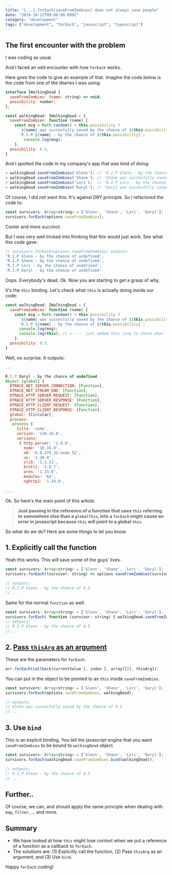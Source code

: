 ```yaml
---
title: "[...].forEach(saveFromZombies) does not always save people"
date: "2019-10-12T09:00:00.009Z"
category: "development"
tags: ["development", "forEach", "javascript", "typescript"]
---
```


## The first encounter with the problem

I was coding as usual. 

And I faced an odd encounter with how `forEach` works. 

Here goes the code to give an example of that. Imagine the code below is the code from one of the libaries I was using:

```js
interface IWalkingDead {
  saveFromZombies: (name: string) => void;
  possibility: number;
};

const walkingDead: IWalkingDead = {
  saveFromZombies: function (name) { 
    const msg = Math.random() < this.possibility ? 
      `${name} was succesfully saved by the chance of ${this.possibility}` : 
      `R.I.P ${name} - by the chance of ${this.possibility}`;
        console.log(msg); 
    },
  possibility: 0.5,
}
```

And I spotted the code in my company's app that was kind of doing:

```js
> walkingDead.saveFromZombies('Glenn'); // 'R.I.P Glenn - by the chance of 0.5'
> walkingDead.saveFromZombies('Shane'); // 'Shane was succesfully saved by the chance of 0.5'
> walkingDead.saveFromZombies('Lori');  // 'R.I.P Lori - by the chance of 0.5'
> walkingDead.saveFromZombies('Daryl'); // 'Daryl was succesfully saved by the chance of 0.5'
```

Of course, I did not want this. It's against DRY principle. So I refactored the code to:

```js
const survivors: Array<string> = ['Glenn', 'Shane', 'Lori', 'Daryl'];
survivors.forEach(options.saveFromZombies);
```

Cooler and more succinct. 

But I was very well tricked into thinking that this would just work. See what this code gave:

```js
// survivors.forEach(options.saveFromZombies) outputs:
'R.I.P Glenn - by the chance of undefined',
'R.I.P Shane - by the chance of undefined',
'R.I.P Lori - by the chance of undefined',
'R.I.P Daryl - by the chance of undefined'
```

Oops. Everybody's dead. Ok. Now you are starting to get a grasp of why.

It's the _`this`_ binding. Let's check what `this` is actually doing inside our code:

```js
const walkingDead: IWalkingDead = {
  saveFromZombies: function (name) { 
    const msg = Math.random() < this.possibility ? 
      `${name} was succesfully saved by the chance of ${this.possibility}` : 
      `R.I.P ${name} - by the chance of ${this.possibility}`;
      console.log(msg);
      console.log(this); // <----- just added this line to check what `this` is doing
    },
  possibility: 0.5,
}
```

Well, no surprise. It outputs: 

```js
...

R.I.P Daryl - by the chance of undefined
Object [global] {
  DTRACE_NET_SERVER_CONNECTION: [Function],
  DTRACE_NET_STREAM_END: [Function],
  DTRACE_HTTP_SERVER_REQUEST: [Function],
  DTRACE_HTTP_SERVER_RESPONSE: [Function],
  DTRACE_HTTP_CLIENT_REQUEST: [Function],
  DTRACE_HTTP_CLIENT_RESPONSE: [Function],
  global: [Circular],
  process:
   process {
     title: 'node',
     version: 'v10.16.0',
     versions:
      { http_parser: '2.8.0',
        node: '10.16.0',
        v8: '6.8.275.32-node.52',
        uv: '1.28.0',
        zlib: '1.2.11',
        brotli: '1.0.7',
        ares: '1.15.0',
        modules: '64',
        nghttp2: '1.34.0',
        
....
```

Ok. So here's the main point of this article: 

> **Just passing in the reference of a function that uses `this` referring to somewhere else than a `globalThis`, into a `forEach` might cause an error in javascript because `this` will point to a global `this`.**

So what do we do? Here are some things to let you know:

## 1. Explicitly call the function 

Yeah this works. This will save some of the guys' lives. 

```js
const survivors: Array<string> = ['Glenn', 'Shane', 'Lori', 'Daryl'];
survivors.forEach((survivor: string) => options.saveFromZombies(survivor));

// outputs:
// R.I.P Glenn - by the chance of 0.5
// ...
```

Same for the normal `function` as well:

```js
const survivors: Array<string> = ['Glenn', 'Shane', 'Lori', 'Daryl'];
survivors.forEach( function (survivor: string) { walkingDead.saveFromZombies(survivor) });
// outputs:
// R.I.P Glenn - by the chance of 0.5
// ...
```

## 2. [Pass `thisArg` as an argument](https://developer.mozilla.org/en-US/docs/Web/JavaScript/Reference/Global_Objects/Array/forEach#Syntax)

These are the parameters for `forEach`:

```js
arr.forEach(callback(currentValue [, index [, array]])[, thisArg]);
```

You can put in the object to be pointed to as `this` inside `saveFromZombies`. 

```js
const survivors: Array<string> = ['Glenn', 'Shane', 'Lori', 'Daryl'];
survivors.forEach(options.saveFromZombies, walkingDead);

// outputs:
// Glenn was succesfully saved by the chance of 0.5
// ...
```

## 3. Use `bind`

This is an explicit binding. You tell the javascript engine that you want `saveFromZombies` to be bound to `walkingDead` object. 

```js
const survivors: Array<string> = ['Glenn', 'Shane', 'Lori', 'Daryl'];
survivors.forEach(walkingDead.saveFromZombies.bind(walkingDead));

// outputs:
// R.I.P Glenn - by the chance of 0.5
// ...
```

## Further..

Of course, we can, and should apply the same principle when dealing with `map`, `filter`, ... and more. 

## Summary

- We have looked at how `this` might lose context when we put a reference of a function as a callback to `forEach`. 
- The solutions are: (1) Explicitly call the function, (2) Pass `thisArg` as an argument, and (3) Use `bind`.

Happy `forEach` coding! 